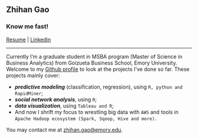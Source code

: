 ## Zhihan Gao

### Know me fast! 

[Resume](https://github.com/ZiHG/ZiHG.github.io/blob/master/Gao-Zhihan%20(Kay).pdf)  |  [Linkedin](https://www.linkedin.com/in/zhihangao)

---
Currently I’m a graduate student in MSBA program (Master of Science in Business Analytics) from Goizueta Business School, Emory University. Welcome to my [Github profile](https://github.com/ZiHG) to look at the projects I’ve done so far. These projects mainly cover: 
+ ***predictive modeling*** (classification, regression), using `R, python and RapidMiner`; 
+ ***social network analysis***, using `R`; 
+ ***data visualization***, using `Tableau and R`;
+ And now I shrift my focus to wrestling big data with `AWS` and tools in `Apache Hadoop ecosystem (Spark, Sqoop, Hive and more)`. 


You may contact me at zhihan.gao@emory.edu.







